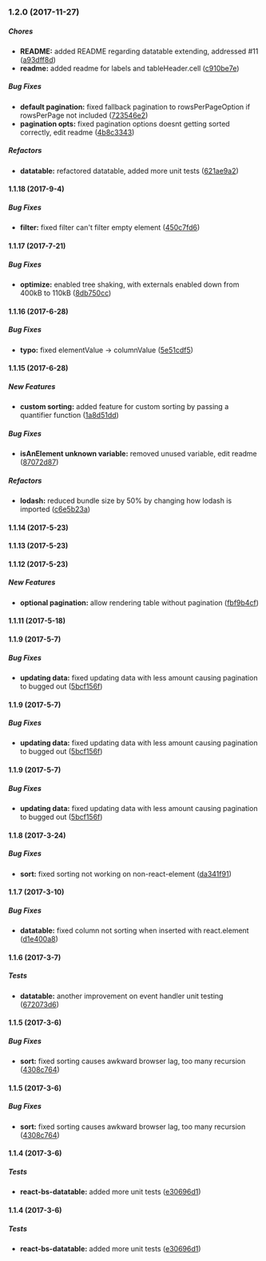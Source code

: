 ### 1.2.0 (2017-11-27)

##### Chores

* **README:** added README regarding datatable extending, addressed #11 ([a93dff8d](https://github.com/Imballinst/react-bs-datatable/commit/a93dff8da40630a9f3b32be3c9e391740090288d))
* **readme:** added readme for labels and tableHeader.cell ([c910be7e](https://github.com/Imballinst/react-bs-datatable/commit/c910be7e0a85d583fb46832c70872b65d03c15be))

##### Bug Fixes

* **default pagination:** fixed fallback pagination to rowsPerPageOption if rowsPerPage not included ([723546e2](https://github.com/Imballinst/react-bs-datatable/commit/723546e201f3ed7e9726372fb5e37ff2a49bb240))
* **pagination opts:** fixed pagination options doesnt getting sorted correctly, edit readme ([4b8c3343](https://github.com/Imballinst/react-bs-datatable/commit/4b8c334373f7082f4e1771ad4652bb1e5af4ee5d))

##### Refactors

* **datatable:** refactored datatable, added more unit tests ([621ae9a2](https://github.com/Imballinst/react-bs-datatable/commit/621ae9a2639d4ad9038cb05fecec0b9ae7fd72e4))

#### 1.1.18 (2017-9-4)

##### Bug Fixes

* **filter:** fixed filter can't filter empty element ([450c7fd6](https://github.com/Imballinst/react-bs-datatable/commit/450c7fd6535ea0fe8c607b0a18634376f04f1b47))

#### 1.1.17 (2017-7-21)

##### Bug Fixes

* **optimize:** enabled tree shaking, with externals enabled down from 400kB to 110kB ([8db750cc](https://github.com/Imballinst/react-bs-datatable/commit/8db750ccf80cec9ffd8f2ade2c66ab0ceeb1a7ff))

#### 1.1.16 (2017-6-28)

##### Bug Fixes

* **typo:** fixed elementValue -> columnValue ([5e51cdf5](https://github.com/Imballinst/react-bs-datatable/commit/5e51cdf5a8abe44b8a05f9af7c9901de46f03675))

#### 1.1.15 (2017-6-28)

##### New Features

* **custom sorting:** added feature for custom sorting by passing a quantifier function ([1a8d51dd](https://github.com/Imballinst/react-bs-datatable/commit/1a8d51ddc8ed2f555e08271c1e38fcd7c6f2b766))

##### Bug Fixes

* **isAnElement unknown variable:** removed unused variable, edit readme ([87072d87](https://github.com/Imballinst/react-bs-datatable/commit/87072d870a20283bb898d61a31764242729f8b26))

##### Refactors

* **lodash:** reduced bundle size by 50% by changing how lodash is imported ([c6e5b23a](https://github.com/Imballinst/react-bs-datatable/commit/c6e5b23aff84180d84fb729fbe15ee0f5ead51bd))

#### 1.1.14 (2017-5-23)

#### 1.1.13 (2017-5-23)

#### 1.1.12 (2017-5-23)

##### New Features

* **optional pagination:** allow rendering table without pagination ([fbf9b4cf](https://github.com/Imballinst/react-bs-datatable/commit/fbf9b4cffdff36a55ee3b8e1091c30a93536adf7))

#### 1.1.11 (2017-5-18)

#### 1.1.9 (2017-5-7)

##### Bug Fixes

* **updating data:** fixed updating data with less amount causing pagination to bugged out ([5bcf156f](https://github.com/Imballinst/react-bs-datatable/commit/5bcf156f26dfc0173f1aa49aff35419a76d2ab4f))

#### 1.1.9 (2017-5-7)

##### Bug Fixes

* **updating data:** fixed updating data with less amount causing pagination to bugged out ([5bcf156f](https://github.com/Imballinst/react-bs-datatable/commit/5bcf156f26dfc0173f1aa49aff35419a76d2ab4f))

#### 1.1.9 (2017-5-7)

##### Bug Fixes

* **updating data:** fixed updating data with less amount causing pagination to bugged out ([5bcf156f](https://github.com/Imballinst/react-bs-datatable/commit/5bcf156f26dfc0173f1aa49aff35419a76d2ab4f))

#### 1.1.8 (2017-3-24)

##### Bug Fixes

* **sort:** fixed sorting not working on non-react-element ([da341f91](https://github.com/Imballinst/react-bs-datatable/commit/da341f91c606525726e70c2e5a13bbf6bf78db38))

#### 1.1.7 (2017-3-10)

##### Bug Fixes

* **datatable:** fixed column not sorting when inserted with react.element ([d1e400a8](https://github.com/Imballinst/react-bs-datatable/commit/d1e400a8642b53c1365c3f5bf5e5eb27c807df0d))

#### 1.1.6 (2017-3-7)

##### Tests

* **datatable:** another improvement on event handler unit testing ([672073d6](https://github.com/Imballinst/react-bs-datatable/commit/672073d6975a8b385c932c525825e98ec88b2c82))

#### 1.1.5 (2017-3-6)

##### Bug Fixes

* **sort:** fixed sorting causes awkward browser lag, too many recursion ([4308c764](https://github.com/Imballinst/react-bs-datatable/commit/4308c764fde7b51619584e6af8e963dbde8b5d03))

#### 1.1.5 (2017-3-6)

##### Bug Fixes

* **sort:** fixed sorting causes awkward browser lag, too many recursion ([4308c764](https://github.com/Imballinst/react-bs-datatable/commit/4308c764fde7b51619584e6af8e963dbde8b5d03))

#### 1.1.4 (2017-3-6)

##### Tests

* **react-bs-datatable:** added more unit tests ([e30696d1](https://github.com/Imballinst/react-bs-datatable/commit/e30696d1b273965229c9aa15ff80b589f3c3dd26))

#### 1.1.4 (2017-3-6)

##### Tests

* **react-bs-datatable:** added more unit tests ([e30696d1](https://github.com/Imballinst/react-bs-datatable/commit/e30696d1b273965229c9aa15ff80b589f3c3dd26))

